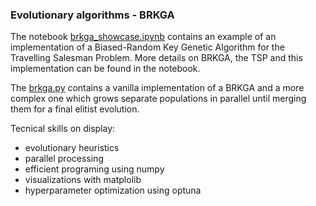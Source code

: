 ### Evolutionary algorithms -  BRKGA

The notebook <a href='brkga_showcase.ipynb'>brkga_showcase.ipynb</a> contains an example of an implementation of a Biased-Random Key Genetic Algorithm for the Travelling Salesman Problem. More details on BRKGA, the TSP and this implementation can be found in the notebook.

The <a href='brkga.py'>brkga.py</a> contains a vanilla implementation of a BRKGA and a more complex one which grows separate populations in parallel until merging them for a final elitist evolution.

Tecnical skills on display:
- evolutionary heuristics
- parallel processing
- efficient programing using numpy
- visualizations with matplolib
- hyperparameter optimization using optuna